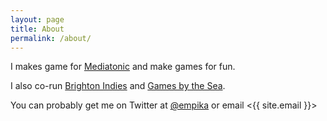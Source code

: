 ```yaml
---
layout: page
title: About
permalink: /about/
---
```


I makes game for [Mediatonic](http://www.mediatonicgames.com) and make games for fun.

I also co-run [Brighton Indies](http://brightonindies.com/) and [Games by the Sea](gamesbythesea.com).

You can probably get me on Twitter at [@empika](http://www.twitter.com/empika) or email <{{ site.email }}>
